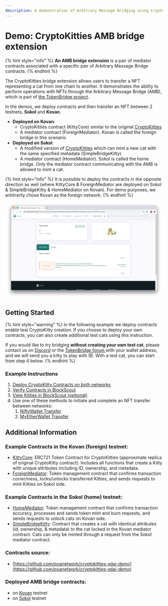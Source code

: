 ```yaml
---
description: A demonstration of Arbitrary Message Bridging using CryptoKitties
---
```


# Demo: CryptoKitties AMB bridge extension

{% hint style="info" %}
**An AMB bridge extension** is a pair of mediator contracts associated with a specific pair of Arbitrary Message Bridge contracts.
{% endhint %}

The CryptoKitties bridge extension allows users to transfer a NFT representing a cat from one chain to another. It demonstrates the ability to perform operations with NFTs through the Arbitrary Message Bridge \(AMB\), which is part of [the TokenBridge project](https://github.com/poanetwork/tokenbridge).

In the demos, we deploy contracts and then transfer an NFT between 2 testnets, **Sokol** and **Kovan**. 

* **Deployed on Kovan**: 
  * CryptoKitties contract \(KittyCore\) similar to the original [CryptoKitties](https://github.com/cryptocopycats/awesome-cryptokitties/) 
  * A mediator contract \(ForeignMediator\). Kovan is called the foreign bridge in this scenario 
* **Deployed on Sokol**: 
  * A modified version of [CryptoKitties](https://github.com/cryptocopycats/awesome-cryptokitties/) which can mint a new cat with the same specified metadata \(SimpleBridgeKitty\)
  * A mediator contract \(HomeMediator\). Sokol is called the home bridge. Only the mediator contract communicating with the AMB is allowed to mint a cat.

{% hint style="info" %}
It is possible to deploy the contracts in the opposite direction as well \(where KittyCore & ForeignMediator are deployed on Sokol & SimpleBridgeKitty & HomeMediator on Kovan\). For demo purposes, we arbitrarily chose Kovan as the foreign network.
{% endhint %}

![A test cat deployed on Kovan](../../.gitbook/assets/pretty_kitty.png)

## Getting Started

{% hint style="warning" %}
In the following example we deploy contracts enable test CryptoKitty creation. If you choose to deploy your own contracts, you can also create additional test cats using this instruction.

If you would like to try bridging **without creating your own test cat**, please contact us on [Discord](https://discord.gg/mPJ9zkq) or the [TokenBridge forum ](https://forum.poa.network/c/tokenbridge/)with your wallet address, and we will send you a kitty to play with 😻.  With a test cat, you can start from step 4 below.
{% endhint %}

### Example Instructions

1. [Deploy CryptoKitty Contracts on both networks](deploy-cryptokitty-contracts.md)
2. [Verify Contracts in BlockScout](verify-contracts-in-blockscout.md)
3. [View Kitties in BlockScout \(optional\)](view-in-blockscout.md)
4. Use one of these methods to initiate and complete an NFT transfer between networks:
   1. [NiftyWallet Transfer](niftywallet-transfer.md)
   2. [MyEtherWallet Transfer](myetherwallet-mew-transfer.md)

## Additional Information

### Example Contracts in the Kovan \(foreign\) testnet:

* [KittyCore](https://blockscout.com/eth/kovan/tokens/0x13AC5C6338796a31A39e74D70B0153C1bE5f53B4): ERC721 Token Contract for CryptoKitties \(approximate replica of original CryptoKitty contract\). Includes all functions that create a Kitty with unique attributes including ID, ownership, and metadata.
* [ForeignMediator](https://blockscout.com/eth/kovan/address/0x7dB6493D9B6D99D9A240a6914AdAd5e0E8E8BE40/transactions): Token management contract that confirms transaction correctness, locks/unlocks transferred Kitties, and sends requests to mint Kitties on Sokol side.

### Example Contracts in the Sokol \(home\) testnet:

* [HomeMediator](https://blockscout.com/poa/sokol/address/0x5EeC77239398FE328791E28700CAFddB2990ea97/transactions): Token management contract that confirms transaction accuracy, processes and sends token mint and burn requests, and sends requests to unlock cats on Kovan side.
* [SimpleBridgeKitty](https://blockscout.com/poa/sokol/address/0xc6a592ED792de33e6CBBF7ce04Dd9D3884B46B9A): Contract that creates a cat with identical attributes \(id, ownership, & metadata\) to the cat locked in the Kovan mediator contract. Cats can only be minted through a request from the Sokol mediator contract.

### Contracts source:

* [https://github.com/poanetwork/cryptokitties-xdai-demo](https://github.com/poanetwork/cryptokitties-xdai-demo)

### Deployed AMB bridge contracts:

* on [Kovan](https://blockscout.com/eth/kovan/address/0xfe446bef1dbf7afe24e81e05bc8b271c1ba9a560/contracts) testnet
* on [Sokol](https://blockscout.com/poa/sokol/address/0xfe446bef1dbf7afe24e81e05bc8b271c1ba9a560/contracts) testnet



